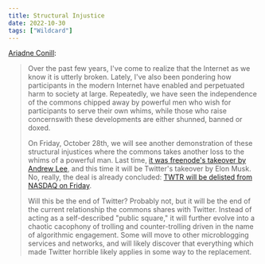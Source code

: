 ```yaml
---
title: Structural Injustice
date: 2022-10-30
tags: ["Wildcard"]
---
```


[Ariadne Conill](https://ariadne.space/2022/10/27/the-internet-is-broken-due-to-structural-injustice/):

> Over the past few years, I've come to realize that the Internet as we know it is utterly broken. Lately, I've also been pondering how participants in the modern Internet have enabled and perpetuated harm to society at large. Repeatedly, we have seen the independence of the commons chipped away by powerful men who wish for participants to serve their own whims, while those who raise concernswith these developments are either shunned, banned or doxed.
>
> On Friday, October 28th, we will see another demonstration of these structural injustices where the commons takes another loss to the whims of a powerful man. Last time, [it was freenode's takeover by Andrew Lee](https://ariadne.space/2021/05/20/the-whole-freenode-kerfluffle/), and this time it will be Twitter's takeover by Elon Musk. No, really, the deal is already concluded: [TWTR will be delisted from NASDAQ on Friday](https://seekingalpha.com/news/3896099-twitter-delisting-from-nyse-effective-on-friday-after-musk-completes-deal).
>
> Will this be the end of Twitter? Probably not, but it will be the end of the current relationship the commons shares with Twitter. Instead of acting as a self-described "public square," it will further evolve into a chaotic cacophony of trolling and counter-trolling driven in the name of algorithmic engagement. Some will move to other microblogging services and networks, and will likely discover that everything which made Twitter horrible likely applies in some way to the replacement.
